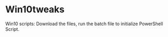 # Win10tweaks
Win10 scripts:
Download the files,
run the batch file to initialize PowerShell Script.

